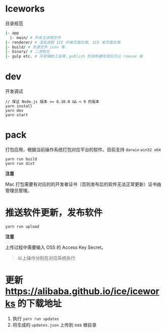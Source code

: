 # Iceworks

目录规范

```bash
|- app
  |- main/ # 所有主进程文件
|- renderer/ # 渲染进程 ICE 的单页面应用, ICE 单页面应用
|- build/ # 资源文件 icon 等，
|- binary/ # 二进制包
|- gulp etc. # 开发辅助工具等，publish 阶段构建完成后可以 remove 掉
```

# dev

开发调试

```
// 保证 Node.js 版本 >= 8.10.0 && < 9 的版本
yarn install
yarn dev
yarn start
```

# pack

打包应用，根据当前操作系统打包对应平台的软件。目前支持 `darwin` `win32 x64`

```
yarn run build
yarn run dist
```

**注意**

Mac 打包需要有对应的的开发者证书（否则发布后的软件无法正常更新）证书由管理员管理。

# 推送软件更新，发布软件

```
yarn run upload
```

**注意**

上传过程中需要输入 OSS 的 Access Key Secret。

> 以上操作分别在对应系统执行

# 更新 https://alibaba.github.io/ice/iceworks 的下载地址

1. 执行 `yarn run updates`
2. 将生成的 `updates.json` 上传到 oss 根目录
